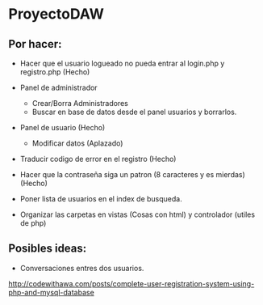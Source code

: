 # ProyectoDAW
## Por hacer:
- Hacer que el usuario logueado no pueda entrar al login.php y registro.php (Hecho)

- Panel de administrador
  - Crear/Borra Administradores
  - Buscar en base de datos desde el panel usuarios y borrarlos.
- Panel de usuario (Hecho)
  - Modificar datos (Aplazado)
- Traducir codigo de error en el registro (Hecho)
- Hacer que la contraseña siga un patron (8 caracteres y es mierdas) (Hecho)
- Poner lista de usuarios en el index de busqueda.
- Organizar las carpetas en vistas (Cosas con html) y controlador (utiles de php)
 
## Posibles ideas:
  - Conversaciones entres dos usuarios.

http://codewithawa.com/posts/complete-user-registration-system-using-php-and-mysql-database
